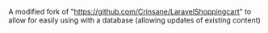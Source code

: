 A modified fork of "https://github.com/Crinsane/LaravelShoppingcart" to allow for easily using with a database (allowing updates of existing content)
